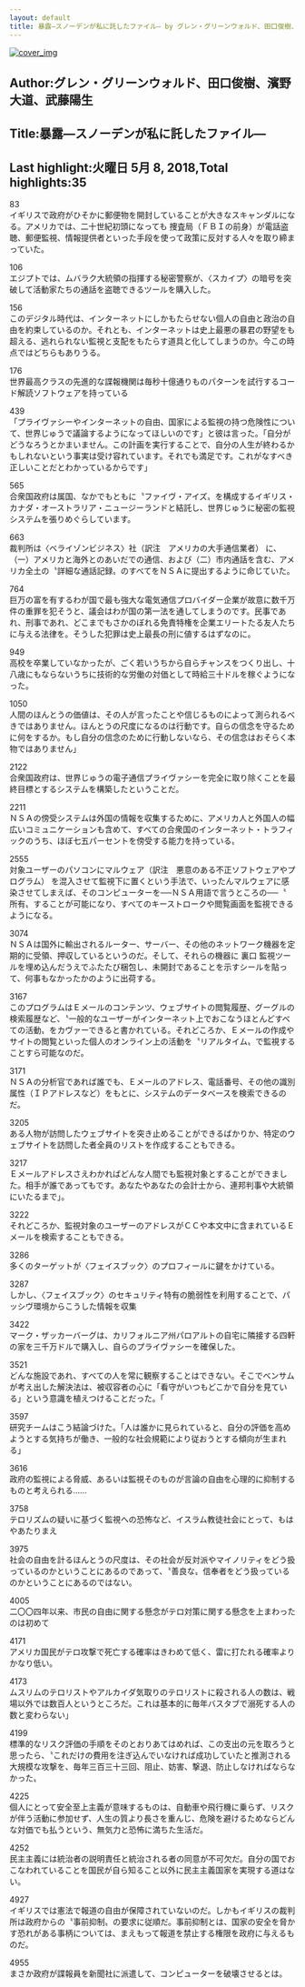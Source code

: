 ```yaml
---
layout: default
title: 暴露―スノーデンが私に託したファイル― by グレン・グリーンウォルド、田口俊樹、濱野大道、武藤陽生
---
```


[![cover_img](http://images-jp.amazon.com/images/P/B00K7Z67KK.09.MZZZZZZZ.jpg)](https://www.amazon.co.jp/dp/B00K7Z67KK)  
## Author:グレン・グリーンウォルド、田口俊樹、濱野大道、武藤陽生  
## Title:暴露―スノーデンが私に託したファイル―  
## Last highlight:火曜日 5月 8, 2018,Total highlights:35  
  
83  
イギリスで政府がひそかに郵便物を開封していることが大きなスキャンダルになる。アメリカでは、二十世紀初頭になっても 捜査局（ＦＢＩの前身）が電話盗聴、郵便監視、情報提供者といった手段を使って政策に反対する人々を取り締まっていた。  
  
106  
エジプトでは、ムバラク大統領の指揮する秘密警察が、〈スカイプ〉の暗号を突破して活動家たちの通話を盗聴できるツールを購入した。  
  
156  
このデジタル時代は、インターネットにしかもたらせない個人の自由と政治の自由を約束しているのか。それとも、インターネットは史上最悪の暴君の野望をも超える、逃れられない監視と支配をもたらす道具と化してしまうのか。今この時点ではどちらもありうる。  
  
176  
世界最高クラスの先進的な諜報機関は毎秒十億通りものパターンを試行するコード解読ソフトウェアを持っている  
  
439  
「プライヴァシーやインターネットの自由、国家による監視の持つ危険性について、世界じゅうで議論するようになってほしいのです」と彼は言った。「自分がどうなろうとかまいません。この計画を実行することで、自分の人生が終わるかもしれないという事実は受け容れています。それでも満足です。これがなすべき正しいことだとわかっているからです」  
  
565  
合衆国政府は属国、なかでもともに〝ファイヴ・アイズ〟を構成するイギリス・カナダ・オーストラリア・ニュージーランドと結託し、世界じゅうに秘密の監視システムを張りめぐらしています。  
  
663  
裁判所は〈ベライゾンビジネス〉社（訳注　アメリカの大手通信業者） に、（一）アメリカと海外とのあいだでの通信、および（二）市内通話を含む、アメリカ全土の〝詳細な通話記録〟のすべてをＮＳＡに提出するように命じていた。  
  
764  
巨万の富を有するわが国で最も強大な電気通信プロバイダー企業が故意に数千万件の重罪を犯そうと、議会はわが国の第一法を通してしまうのです。民事であれ、刑事であれ、どこまでもさかのぼれる免責特権を企業エリートたる友人たちに与える法律を。そうした犯罪は史上最長の刑に値するはずなのに。  
  
949  
高校を卒業していなかったが、ごく若いうちから自らチャンスをつくり出し、十八歳にもならないうちに技術的な労働の対価として時給三十ドルを稼ぐようになった。  
  
1050  
人間のほんとうの価値は、その人が言ったことや信じるものによって測られるべきではありません。ほんとうの尺度になるのは行動です。自らの信念を守るために何をするか。もし自分の信念のために行動しないなら、その信念はおそらく本物ではありません」  
  
2122  
合衆国政府は、世界じゅうの電子通信プライヴァシーを完全に取り除くことを最終目標とするシステムを構築したということだ。  
  
2211  
ＮＳＡの傍受システムは外国の情報を収集するために、アメリカ人と外国人の幅広いコミュニケーションも含めて、すべての合衆国のインターネット・トラフィックのうち、ほぼ七五パーセントを傍受する能力を持っている〟  
  
2555  
対象ユーザーのパソコンにマルウェア（訳注　悪意のある不正ソフトウェアやプログラム） を混入させて監視下に置くという手法で、いったんマルウェアに感染させてしまえば、そのコンピューターを──ＮＳＡ用語で言うところの──〝 所有〟することが可能になり、すべてのキーストロークや閲覧画面を監視できるようになる。  
  
3074  
ＮＳＡは国外に輸出されるルーター、サーバー、その他のネットワーク機器を定期的に受領、押収しているというのだ。そして、それらの機器に 裏口 監視ツールを埋め込んだうえでふたたび梱包し、未開封であることを示すシールを貼って、何事もなかったかのように出荷する。  
  
3167  
このプログラムはＥメールのコンテンツ、ウェブサイトの閲覧履歴、グーグルの検索履歴など、〝一般的なユーザーがインターネット上でおこなうほとんどすべての活動〟をカヴァーできると書かれている。それどころか、Ｅメールの作成やサイトの閲覧といった個人のオンライン上の活動を〝リアルタイム〟で監視することすら可能なのだ。  
  
3171  
ＮＳＡの分析官であれば誰でも、Ｅメールのアドレス、電話番号、その他の識別属性（ＩＰアドレスなど）をもとに、システムのデータベースを検索できるのだ。  
  
3205  
ある人物が訪問したウェブサイトを突き止めることができるばかりか、特定のウェブサイトを訪問した者全員のリストを作成することもできる。  
  
3217  
Ｅメールアドレスさえわかればどんな人間でも監視対象とすることができました。相手が誰であってもです。あなたやあなたの会計士から、連邦判事や大統領にいたるまで」。  
  
3222  
それどころか、監視対象のユーザーのアドレスがＣＣや本文中に含まれているＥメールを検索することもできる。  
  
3286  
多くのターゲットが〈フェイスブック〉のプロフィールに鍵をかけている。  
  
3287  
しかし、〈フェイスブック〉のセキュリティ特有の脆弱性を利用することで、パッシヴ環境からこうした情報を収集  
  
3422  
マーク・ザッカーバーグは、カリフォルニア州パロアルトの自宅に隣接する四軒の家を三千万ドルで購入し、自らのプライヴァシーを確保した。  
  
3521  
どんな施設であれ、すべての人を常に観察することはできない。そこでベンサムが考え出した解決法は、被収容者の心に「看守がいつもどこかで自分を見ている」という意識を植えつけることだった。「  
  
3597  
研究チームはこう結論づけた。「人は誰かに見られていると、自分の評価を高めようとする気持ちが働き、一般的な社会規範により従おうとする傾向が生まれる」  
  
3616  
政府の監視による脅威、あるいは監視そのものが言論の自由を心理的に抑制するものと考えられる……  
  
3758  
テロリズムの疑いに基づく監視への恐怖など、イスラム教徒社会にとって、もはやあたりまえ  
  
3975  
社会の自由を計るほんとうの尺度は、その社会が反対派やマイノリティをどう扱っているのかということにあるのであって、〝善良な〟信奉者をどう扱っているのかということにあるのではない。  
  
4005  
二〇〇四年以来、市民の自由に関する懸念がテロ対策に関する懸念を上まわったのは初めて  
  
4171  
アメリカ国民がテロ攻撃で死亡する確率はきわめて低く、雷に打たれる確率よりかなり低い。  
  
4173  
ムスリムのテロリストやアルカイダ気取りのテロリストに殺される人の数は、戦場以外では数百人というところだ。これは基本的に毎年バスタブで溺死する人の数と変わらない」  
  
4199  
標準的なリスク評価の手順をそのとおりあてはめれば、この支出の元を取ろうと思ったら、〝これだけの費用を注ぎ込んでいなければ成功していたと推測される大規模な攻撃を、毎年三百三十三回、阻止、妨害、撃退、防止しなければならなかった〟  
  
4225  
個人にとって安全至上主義が意味するものは、自動車や飛行機に乗らず、リスクが伴う活動に参加せず、人生の質より長さを重んじ、危険を避けるためならどんな対価でも払うという、無気力と恐怖に満ちた生活だ。  
  
4252  
民主主義には統治者の説明責任と統治される者の同意が不可欠だ。自分の国でおこなわれていることを国民が自ら知ること以外に民主主義国家を実現する道はない。  
  
4927  
イギリスでは憲法で報道の自由が保障されていないのだ。しかもイギリスの裁判所は政府からの〝事前抑制〟の要求に従順だ。事前抑制とは、国家の安全を脅かす恐れがある事柄については、まえもって報道を禁止する権限を政府に与えるものだ。  
  
4955  
まさか政府が諜報員を新聞社に派遣して、コンピューターを破壊させるとは。  